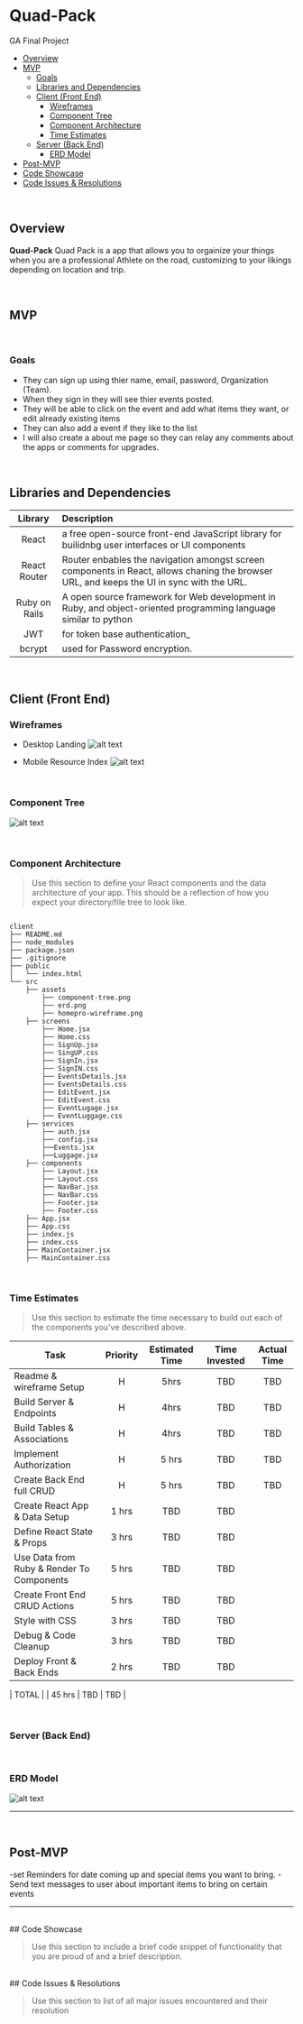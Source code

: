 # Quad-Pack
GA Final Project





- [Overview](#overview)
- [MVP](#mvp)
  - [Goals](#goals)
  - [Libraries and Dependencies](#libraries-and-dependencies)
  - [Client (Front End)](#client-front-end)
    - [Wireframes](#wireframes)
    - [Component Tree](#component-tree)
    - [Component Architecture](#component-architecture)
    - [Time Estimates](#time-estimates)
  - [Server (Back End)](#server-back-end)
    - [ERD Model](#erd-model)
- [Post-MVP](#post-mvp)
- [Code Showcase](#code-showcase)
- [Code Issues & Resolutions](#code-issues--resolutions)

<br>

## Overview

**Quad-Pack** 
Quad Pack is a app that allows you to orgainize your things when you are a professional Athlete on the road, customizing to your likings depending on location and trip. 

<br>

## MVP


<br>

### Goals

- They can sign up using thier name, email, password, Organization (Team). 
- When they sign in they will see thier events posted. 
- They will be able to click on the event and add what items they want, or edit already existing items
- They can also add a event if they like to the list 
- I will also create a about me page so they can relay any comments about the apps or comments for upgrades. 

<br>

## Libraries and Dependencies



|     Library      | Description                                |
| :--------------: | :----------------------------------------- |
|      React       | a free open-source front-end JavaScript library for builidnbg user interfaces or UI components |
|   React Router   | Router enbables the navigation amongst screen components in React, allows chaning the browser URL, and keeps the UI in sync with the URL. |
|     Ruby on Rails      | A open source framework for Web development in Ruby, and object-oriented programming language similar to python  |
|  JWT  | for token base authentication_ |
| bcrypt           | used for Password encryption.|

<br>

## Client (Front End)

### Wireframes
- Desktop Landing
![alt text](https://res.cloudinary.com/otisg/image/upload/v1633397462/QuadPack_pvn7xu.png)   
 
- Mobile Resource Index
![alt text](https://res.cloudinary.com/otisg/image/upload/v1633441851/aj-figma-2_s3t7ug.png)      

<br>

### Component Tree

![alt text](https://res.cloudinary.com/otisg/image/upload/v1633403079/p4-architecture_ems05z.png)    

<br>


### Component Architecture

> Use this section to define your React components and the data architecture of your app. This should be a reflection of how you expect your directory/file tree to look like. 

``` structure

client
├── README.md
├── node_modules
├── package.json
├── .gitignore
├── public   
│   └── index.html
└── src
    ├── assets
        ├── component-tree.png
        ├── erd.png
        ├── homepro-wireframe.png
    ├── screens
        ├── Home.jsx
        ├── Home.css
        ├── SignUp.jsx
        ├── SingUP.css
        ├── SignIn.jsx
        ├── SignIN.css
        ├── EventsDetails.jsx
        ├── EventsDetails.css
        ├── EditEvent.jsx
        ├── EditEvent.css
        ├── EventLugage.jsx
        ├── EventLuggage.css
    ├── services
        ├── auth.jsx
        ├── config.jsx
        ├──Events.jsx
        ├──Luggage.jsx
    ├── components
        ├── Layout.jsx
        ├── Layout.css
        ├── NavBar.jsx
        ├── NavBar.css
        ├── Footer.jsx
        ├── Footer.css
    ├── App.jsx
    ├── App.css
    ├── index.js
    ├── index.css
    ├── MainContainer.jsx
    ├── MainContainer.css

```
<br>

### Time Estimates

> Use this section to estimate the time necessary to build out each of the components you've described above.

| Task                | Priority | Estimated Time | Time Invested | Actual Time |
| ------------------- | :------: | :------------: | :-----------: | :---------: |
| Readme & wireframe Setup   |    H     |     5hrs      |     TBD     |    TBD    |
| Build Server & Endpoints |    H     |     4hrs      |     TBD     |     TBD     |
| Build Tables & Associations | H     |     4hrs      |     TBD     |     TBD     |
| Implement Authorization     | H     |     5 hrs     |     TBD     |     TBD     |
| Create Back End full CRUD     |    H      |    5 hrs     |     TBD     |     TBD     |
| Create React App & Data Setup | 1 hrs     |     TBD     |     TBD     |
| Define React State & Props  | 3 hrs     |     TBD     |     TBD     |
| Use Data from Ruby & Render To Components | 5 hrs   |     TBD     |     TBD     |
| Create Front End CRUD Actions            |  5 hrs    |     TBD     |     TBD     |
| Style with CSS                           | 3 hrs     |     TBD     |     TBD     |
| Debug & Code Cleanup                     | 3 hrs     |     TBD     |     TBD     |
| Deploy Front & Back Ends                 | 2 hrs     |     TBD     |     TBD     |

| TOTAL               |          |     45 hrs      |     TBD     |     TBD     |

<br>

### Server (Back End)

<br>

### ERD Model

![alt text](https://res.cloudinary.com/otisg/image/upload/v1633447440/erd-2_dpctxh.png)   



***
<br>

## Post-MVP
-set Reminders for date coming up and special items you want to bring.
-Send text messages to user about important items to bring on certain events



***
<br>
## Code Showcase

> Use this section to include a brief code snippet of functionality that you are proud of and a brief description.
<br>
## Code Issues & Resolutions

> Use this section to list of all major issues encountered and their resolution
